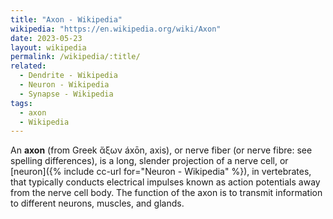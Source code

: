 ```yaml
---
title: "Axon - Wikipedia"
wikipedia: "https://en.wikipedia.org/wiki/Axon"
date: 2023-05-23
layout: wikipedia
permalink: /wikipedia/:title/
related:
  - Dendrite - Wikipedia
  - Neuron - Wikipedia
  - Synapse - Wikipedia
tags:
  - axon
  - Wikipedia
---
```

An **axon** (from Greek ἄξων áxōn, axis), or nerve fiber (or nerve fibre: see spelling differences), is a long, slender projection of a nerve cell, or [neuron]({% include cc-url for="Neuron - Wikipedia" %}), in vertebrates, that typically conducts electrical impulses known as action potentials away from the nerve cell body. The function of the axon is to transmit information to different neurons, muscles, and glands.